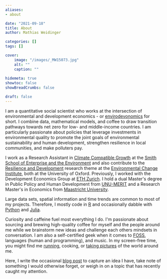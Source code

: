 ```yaml
---
aliases:
- about

date: "2021-09-18"
title: About
author: Mathias Weidinger

categories: []
tags: []

cover:
    image: "/images/_MW15073.jpg"
    alt: ""
    caption: ""
    
hidemeta: true
showtoc: false
showBreadCrumbs: false

draft: false
---
```



I am a quantitative social scientist who works at the intersection of environmental and development economics - or [envirodevonomics](https://www.aeaweb.org/articles?id=10.1257/jel.53.1.5) for short. I combine data, mathematical models, and coffee to draw transition pathways towards net zero for low- and middle-income countries. I am particularly passionate about policies that leverage investments in environmental quality to promote the joint goals of environmental sustainability and human development, strengthen resilience in local communities, and make polluters pay.

I work as a Research Assistant in [Climate Compatible Growth](https://climatecompatiblegrowth.com/) at the [Smith School of Enterprise and the Environment](https://www.smithschool.ox.ac.uk/) and also contribute to the [Resilience and Development](https://www.eci.ox.ac.uk/research/resilience-development) research theme at the [Environmental Change Institute](https://www.eci.ox.ac.uk/), both at the University of Oxford. 
Previously, I worked with the Development Economics Group at [ETH Zurich](https://dec.ethz.ch/). I hold a dual Master's degree in Public Policy and Human Development from [UNU-MERIT](https://www.merit.unu.edu/training/msc-in-public-policy-and-human-development/) and a Research Master's in Economics from [Maastricht University](https://curriculum.maastrichtuniversity.nl/education/master/master-economic-and-financial-research-track-economic-financial-research).

Large data sets, spatial information and time trends are common to most of my projects. Therefore, I mostly code in [R](https://www.r-project.org/) and occasionally dabble with [Python](https://www.python.org/) and [Julia](https://julialang.org/).

Curiosity and caffeine fuel most everything I do. I'm passionate about sourcing and brewing high-quality coffee for myself and the people around me while we brainstorm new ideas and challenge each others mindsets in conversation. I am also a self-certified geek when it comes to [FOSS](https://en.wikipedia.org/wiki/Free_and_open-source_software), languages (human and programming), and music. In my screen-free time, you might find me [running](/images/ptrun.jpg), cooking, or [taking pictures](https://www.instagram.com/el_suquito/) of the world around me.

Here, I write the occasional [blog post](/post) to capture an idea I have, take note of something I would otherwise forget, or weigh in on a topic that has recently caught my attention.
